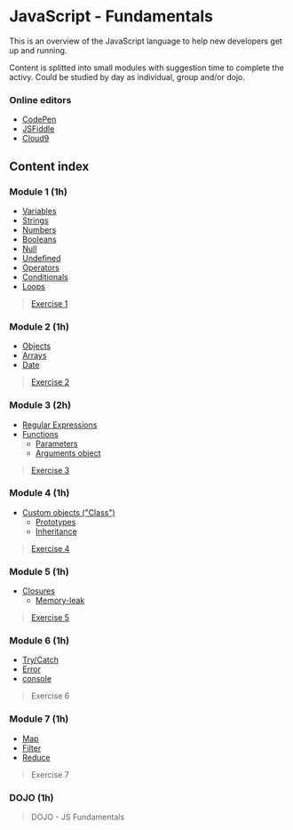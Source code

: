 # JavaScript - Fundamentals #

This is an overview of the JavaScript language to help new developers get up and running.

Content is splitted into small modules with suggestion time to complete the activy.
Could be studied by day as individual, group and/or dojo.

### Online editors ###

* [CodePen](http://codepen.io)
* [JSFiddle](http://jsfiddle.net)
* [Cloud9](http://c9.io)

## Content index ##

### Module 1 (1h) ###
* [Variables](https://www.javascript.com/learn/javascript/variables)
* [Strings](https://www.javascript.com/learn/javascript/strings)
* [Numbers](https://www.javascript.com/learn/javascript/numbers)
* [Booleans](https://www.javascript.com/learn/javascript/booleans)
* [Null](https://developer.mozilla.org/en-US/docs/Web/JavaScript/Reference/Global_Objects/null)
* [Undefined](https://developer.mozilla.org/en-US/docs/Web/JavaScript/Reference/Global_Objects/undefined)
* [Operators](https://www.javascript.com/learn/javascript/operators)
* [Conditionals](https://www.javascript.com/learn/javascript/conditionals)
* [Loops](https://developer.mozilla.org/en-US/docs/Web/JavaScript/Guide/Loops_and_iteration)

> [Exercise 1](./exercises/1.module.md)

### Module 2 (1h) ###
* [Objects](https://www.javascript.com/learn/javascript/objects)
* [Arrays](https://www.javascript.com/learn/javascript/arrays)
* [Date](https://developer.mozilla.org/en-US/docs/Web/JavaScript/Guide/Numbers_and_dates#Date_object)

> [Exercise 2](./exercises/2.module.md)

### Module 3 (2h) ###
* [Regular Expressions](https://developer.mozilla.org/en-US/docs/Web/JavaScript/Guide/Regular_Expressions)
* [Functions](https://developer.mozilla.org/en-US/docs/Glossary/Function)
    * [Parameters](https://developer.mozilla.org/en-US/docs/Web/JavaScript/Guide/Functions#Function_parameters)
    * [Arguments object](https://developer.mozilla.org/en-US/docs/Web/JavaScript/Guide/Functions#Using_the_arguments_object)

> [Exercise 3](./exercises/3.module.md)

### Module 4 (1h) ###
* [Custom objects ("Class")](https://developer.mozilla.org/en-US/docs/Web/JavaScript/Introduction_to_Object-Oriented_JavaScript)
    * [Prototypes](https://developer.mozilla.org/en-US/docs/Learn/JavaScript/Objects/Object_prototypes)
    * [Inheritance](https://developer.mozilla.org/en-US/docs/Learn/JavaScript/Objects/Inheritance)

> [Exercise 4](./exercises/4.module.md)

### Module 5 (1h) ###
* [Closures](https://developer.mozilla.org/en-US/docs/Web/JavaScript/Closures)
    * [Memory-leak]()

> [Exercise 5](./exercises/5.module.md)

### Module 6 (1h) ###
* [Try/Catch](https://developer.mozilla.org/en-US/docs/Web/JavaScript/Guide/Control_flow_and_error_handling#Exception_handling_statements)
* [Error](https://developer.mozilla.org/en-US/docs/Web/JavaScript/Guide/Control_flow_and_error_handling#Utilizing_Error_objects)
* [console](https://developers.google.com/web/tools/chrome-devtools/console/console-reference)

> Exercise 6

### Module 7 (1h) ###
* [Map](https://developer.mozilla.org/en-US/docs/Web/JavaScript/Reference/Global_Objects/Array/map)
* [Filter](https://developer.mozilla.org/en-US/docs/Web/JavaScript/Reference/Global_Objects/Array/filter)
* [Reduce](https://developer.mozilla.org/en-US/docs/Web/JavaScript/Reference/Global_Objects/Array/reduce)

> Exercise 7

### DOJO (1h) ###

> DOJO - JS Fundamentals
